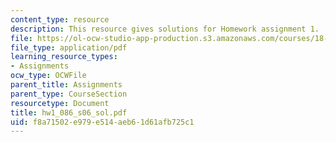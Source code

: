 ```yaml
---
content_type: resource
description: This resource gives solutions for Homework assignment 1.
file: https://ol-ocw-studio-app-production.s3.amazonaws.com/courses/18-086-mathematical-methods-for-engineers-ii-spring-2006/f8a71502e979e514aeb61d61afb725c1_hw1_086_s06_sol.pdf
file_type: application/pdf
learning_resource_types:
- Assignments
ocw_type: OCWFile
parent_title: Assignments
parent_type: CourseSection
resourcetype: Document
title: hw1_086_s06_sol.pdf
uid: f8a71502-e979-e514-aeb6-1d61afb725c1
---
```

